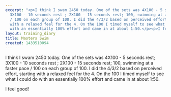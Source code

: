 ```yaml
---
excerpt: "<p>I think I swam 2450 today. One of the sets was 4X100 - 5 seconds rest;
  3X100 - 10 seconds rest ; 2X100 - 15 seconds rest; 100, swimming at a faster pace
  / 100 on each group of 100. I did the 4/3/2 based on perceived effort, starting
  with a relaxed feel for the 4. On the 100 I timed myself to see what I could do
  with an essentially 100% effort and came in at about 1:50.</p><p>I feel good!</p>"
layout: training_diary
title: Masters Swim
created: 1433510094
---
```

<p>I think I swam 2450 today. One of the sets was 4X100 - 5 seconds rest; 3X100 - 10 seconds rest ; 2X100 - 15 seconds rest; 100, swimming at a faster pace / 100 on each group of 100. I did the 4/3/2 based on perceived effort, starting with a relaxed feel for the 4. On the 100 I timed myself to see what I could do with an essentially 100% effort and came in at about 1:50.</p><p>I feel good!</p>
